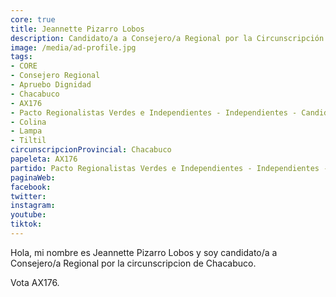 ```yaml
---
core: true
title: Jeannette Pizarro Lobos
description: Candidato/a a Consejero/a Regional por la Circunscripción de Chacabuco
image: /media/ad-profile.jpg
tags:
- CORE
- Consejero Regional
- Apruebo Dignidad
- Chacabuco
- AX176
- Pacto Regionalistas Verdes e Independientes - Independientes - Candidatura Independiente
- Colina
- Lampa
- Tiltil
circunscripcionProvincial: Chacabuco
papeleta: AX176
partido: Pacto Regionalistas Verdes e Independientes - Independientes - Candidatura Independiente
paginaWeb:
facebook:
twitter:
instagram:
youtube:
tiktok:
---
```

Hola, mi nombre es Jeannette Pizarro Lobos y soy candidato/a a Consejero/a Regional por la circunscripcion de Chacabuco.

Vota AX176.